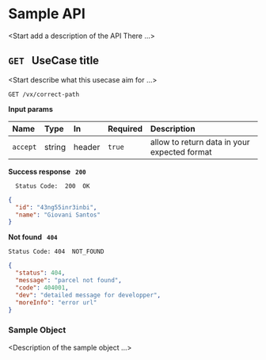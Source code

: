 # Sample API

<Start add a description of the API There ...>

  
## **`GET`  &nbsp; UseCase title**
  
<Start describe what this usecase aim for ...>
  
  
```
GET /vx/correct-path
```

**Input params**

Name | Type | In | Required | Description
:--- | :--- | :--- | :--- | :--- 
`accept` | string | header | `true` | allow to return data in your expected format
  
**Success response &nbsp; `200`**

```
  Status Code:  200  OK
```

```JSON
{
  "id": "43ng55inr3inbi",
  "name": "Giovani Santos"
}
```
  
**Not found &nbsp; `404`**
  
```
Status Code: 404  NOT_FOUND
```

```JSON
{
  "status": 404,
  "message": "parcel not found",
  "code": 404001,
  "dev": "detailed message for developper",
  "moreInfo": "error url"
}
```
  

### Sample Object
  
<Description of the sample object ...>
 
